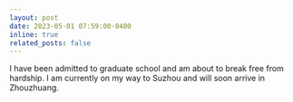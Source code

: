 ```yaml
---
layout: post
date: 2023-05-01 07:59:00-0400
inline: true
related_posts: false
---
```


I have been admitted to graduate school and am about to break free from hardship. I am currently on my way to Suzhou and will soon arrive in Zhouzhuang.
